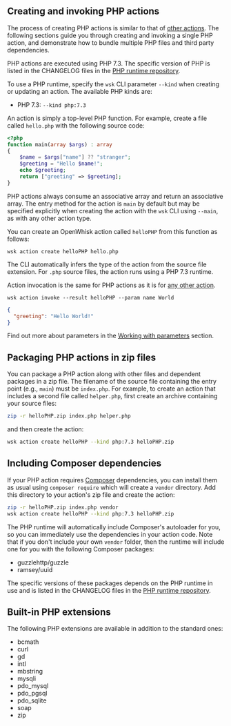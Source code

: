 <!--
#
# Licensed to the Apache Software Foundation (ASF) under one or more
# contributor license agreements.  See the NOTICE file distributed with
# this work for additional information regarding copyright ownership.
# The ASF licenses this file to You under the Apache License, Version 2.0
# (the "License"); you may not use this file except in compliance with
# the License.  You may obtain a copy of the License at
#
#     http://www.apache.org/licenses/LICENSE-2.0
#
# Unless required by applicable law or agreed to in writing, software
# distributed under the License is distributed on an "AS IS" BASIS,
# WITHOUT WARRANTIES OR CONDITIONS OF ANY KIND, either express or implied.
# See the License for the specific language governing permissions and
# limitations under the License.
#
-->

## Creating and invoking PHP actions

The process of creating PHP actions is similar to that of
[other actions](actions.md#the-basics). The following sections guide you through
creating and invoking a single PHP action, and demonstrate how to bundle
multiple PHP files and third party dependencies.

PHP actions are executed using PHP 7.3. The specific version of PHP is listed in
the CHANGELOG files in the
[PHP runtime repository](https://github.com/apache/incubator-openwhisk-runtime-php).

To use a PHP runtime, specify the `wsk` CLI parameter `--kind` when creating or
updating an action. The available PHP kinds are:

- PHP 7.3: `--kind php:7.3`

An action is simply a top-level PHP function. For example, create a file called
`hello.php` with the following source code:

```php
<?php
function main(array $args) : array
{
    $name = $args["name"] ?? "stranger";
    $greeting = "Hello $name!";
    echo $greeting;
    return ["greeting" => $greeting];
}
```

PHP actions always consume an associative array and return an associative array.
The entry method for the action is `main` by default but may be specified
explicitly when creating the action with the `wsk` CLI using `--main`, as with
any other action type.

You can create an OpenWhisk action called `helloPHP` from this function as
follows:

```
wsk action create helloPHP hello.php
```

The CLI automatically infers the type of the action from the source file
extension. For `.php` source files, the action runs using a PHP 7.3 runtime.

Action invocation is the same for PHP actions as it is for
[any other action](actions.md#the-basics).

```
wsk action invoke --result helloPHP --param name World
```

```json
{
  "greeting": "Hello World!"
}
```

Find out more about parameters in the [Working with parameters](./parameters.md)
section.

## Packaging PHP actions in zip files

You can package a PHP action along with other files and dependent packages in a
zip file. The filename of the source file containing the entry point (e.g.,
`main`) must be `index.php`. For example, to create an action that includes a
second file called `helper.php`, first create an archive containing your source
files:

```bash
zip -r helloPHP.zip index.php helper.php
```

and then create the action:

```bash
wsk action create helloPHP --kind php:7.3 helloPHP.zip
```

## Including Composer dependencies

If your PHP action requires [Composer](https://getcomposer.org) dependencies,
you can install them as usual using `composer require` which will create a
`vendor` directory. Add this directory to your action's zip file and create the
action:

```bash
zip -r helloPHP.zip index.php vendor
wsk action create helloPHP --kind php:7.3 helloPHP.zip
```

The PHP runtime will automatically include Composer's autoloader for you, so you
can immediately use the dependencies in your action code. Note that if you don't
include your own `vendor` folder, then the runtime will include one for you with
the following Composer packages:

- guzzlehttp/guzzle
- ramsey/uuid

The specific versions of these packages depends on the PHP runtime in use and is
listed in the CHANGELOG files in the
[PHP runtime repository](https://github.com/apache/incubator-openwhisk-runtime-php).

## Built-in PHP extensions

The following PHP extensions are available in addition to the standard ones:

- bcmath
- curl
- gd
- intl
- mbstring
- mysqli
- pdo_mysql
- pdo_pgsql
- pdo_sqlite
- soap
- zip
